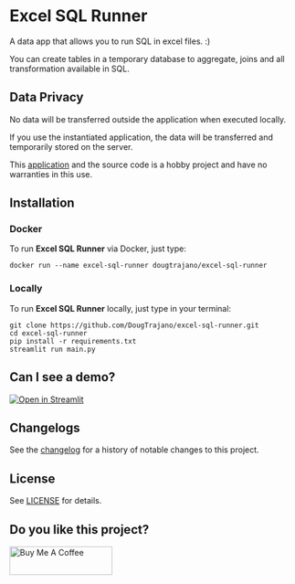 # Excel SQL Runner

A data app that allows you to run SQL in excel files. :)

You can create tables in a temporary database to aggregate, joins and all transformation available in SQL.

## Data Privacy

No data will be transferred outside the application when executed locally.

If you use the instantiated application, the data will be transferred and temporarily stored on the server.

This [application](https://share.streamlit.io/dougtrajano/excel-sql-runner/main.py) and the source code is a hobby project and have no warranties in this use.

## Installation

### Docker

To run **Excel SQL Runner** via Docker, just type:

```
docker run --name excel-sql-runner dougtrajano/excel-sql-runner
```

### Locally

To run **Excel SQL Runner** locally, just type in your terminal:

```
git clone https://github.com/DougTrajano/excel-sql-runner.git
cd excel-sql-runner
pip install -r requirements.txt
streamlit run main.py
```

## Can I see a demo?

[![Open in Streamlit](https://static.streamlit.io/badges/streamlit_badge_black_white.svg)](https://share.streamlit.io/dougtrajano/excel-sql-runner/main.py)

## Changelogs

See the [changelog](CHANGELOG.md) for a history of notable changes to this project.

## License

See [LICENSE](LICENSE) for details.

## Do you like this project?

<a href="https://www.buymeacoffee.com/dougtrajano" target="_blank"><img src="https://cdn.buymeacoffee.com/buttons/v2/default-yellow.png" alt="Buy Me A Coffee" width="180" height="50" ></a>